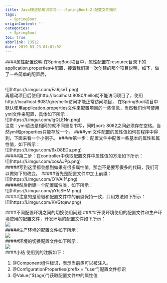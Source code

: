 ```yaml
---
title: JavaEE进阶知识学习----SpringBoot-2-配置文件知识
tags:
  - SpringBoot
originContent: ''
categories:
  - SpringBoot
toc: true
abbrlink: 13512
date: 2019-03-23 01:01:02
---
```

####属性配置说明
在SpringBoot项目中，属性配置在resource目录下的application.properties中配置，接着我们第一次创建的那个项目说明，如下，做了一些简单的配置后，
<!-- more -->
<br>
![](https://i.imgur.com/Ea6jseT.png)
<br>
再启动项目后使用http://localhost:8080/hello就不能访问项目了，使用http://localhost:8081/gire/hello访问才能正常访问项目，
在SpringBoot项目中默认使用application.properties文件来配置项目的一些信息，当然我们也可使用yml文件来配置，具体如下所示：
<br>
![](https://i.imgur.com/lgQLENn.png)
<br>
注意：yml语法是相同的就不同重复书写，同时port: 8082之间必须存在空格。当然yml和properties只能存放一个。
####yml文件配置的属性值如何在程序中得到，下面来看一个小例子。
#####第一步：配置文件中配置一些基本的属性和属性值，如下所示：
<br>
![](https://i.imgur.com/6xO8EDa.png)
<br>
#####第二步：在controller中获取配置文件中属性值的方法如下所示：
<br>
![](https://i.imgur.com/cosAJPp.png)
<br>
#####写到这里都会想到如果有很多属性值，那岂不是要写很多的代码，我们可以做如下的改变，
#####首先是配置文件中加上前缀：
<br>
![](https://i.imgur.com/O1VAi1f.png)
<br>
#####然后新建一个配置属性类，如下所示：
<br>
![](https://i.imgur.com/pYhjSHM.png)
<br>
#####注意的是前缀和配置文件中的前缀保持一致，只用方法如下所示：
<br>
![](https://i.imgur.com/KVGtqew.png)
<br>

####不同配置环境之间的切换使用问题
#####开发环境使用的配置文件和生产环境使用的配置文件，开发环境的配置文件如下所示：
<br>
![](https://i.imgur.com/q6bX0UH.png)
<br>
#####生产环境的配置文件如下所示：
<br>
![](https://i.imgur.com/nsjZ34x.png)
<br>
#####环境的切换配置文件如下所示：
<br>
![](https://i.imgur.com/ZKsWi46.png)
<br>
####小结
使用到的注解如下：
1. @Component组件标识，表示当前类可以被注入。
2. @ConfigurationProperties(prefix = "user")配置文件标识
3. @Value("${age}")获取配置文件中的属性值

